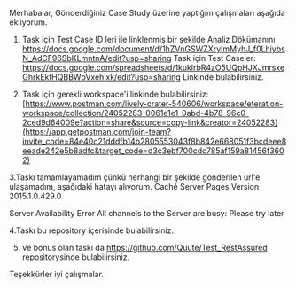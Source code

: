Merhabalar, 
Gönderdiğiniz Case Study üzerine yaptığım çalışmaları aşağıda ekliyorum.

1. Task için Test Case ID leri ile linklenmiş bir şekilde Analiz Dökümanını https://docs.google.com/document/d/1hZVnGSWZXryImMyhJ_f0LhiybsN_AdCF96SbKLmntnA/edit?usp=sharing
   Task için Test Caseler: https://docs.google.com/spreadsheets/d/1kuklrbR4zO5UQpHJXJmrsxeGhrkEktHQBBWbVxehlxk/edit?usp=sharing  Linkinde bulabilirsiniz.

2. Task için gerekli workspace'i linkinde bulabilirsiniz: [https://www.postman.com/lively-crater-540606/workspace/eteration-workspace/collection/24052283-0061e1e1-0abd-4b78-96c0-2ced9d64009e?action=share&source=copy-link&creator=24052283](https://app.getpostman.com/join-team?invite_code=84e40c21dddfb14b2805553043f8b842e668051f3bcdeee8eeade242e5b8adfc&target_code=d3c3ebf700cdc785af159a81456f3602)

3.Taskı tamamlayamadım çünkü herhangi bir şekilde gönderilen url'e ulaşamadım, aşağıdaki hatayı alıyorum.
Caché Server Pages Version 2015.1.0.429.0

Server Availability Error
All channels to the Server are busy: Please try later


4.Taskı bu repository içerisinde bulabilirsiniz.

5. ve bonus olan taskı da https://github.com/Quute/Test_RestAssured repositorysinde bulabilirsiniz.

 Teşekkürler iyi çalışmalar.
